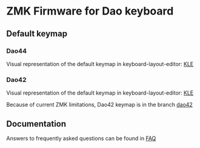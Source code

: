 # ZMK Firmware for Dao keyboard

## Default keymap


### Dao44

Visual representation of the default keymap in keyboard-layout-editor: [KLE](http://www.keyboard-layout-editor.com/#/gists/c6ba0634e5b92366be9f324775394e66)

### Dao42

Visual representation of the default keymap in keyboard-layout-editor: [KLE](http://www.keyboard-layout-editor.com/#/gists/67a81f6b83c65abcda5e7f32989a1688)

Because of current ZMK limitations, Dao42 keymap is in the branch [dao42](https://github.com/yumagulovrn/dao-zmk-config/tree/dao42)

## Documentation

Answers to frequently asked questions can be found in [FAQ](docs/FAQ.md)
